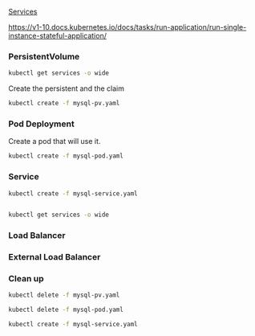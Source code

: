 [Services]()

https://v1-10.docs.kubernetes.io/docs/tasks/run-application/run-single-instance-stateful-application/

### PersistentVolume
```bash
kubectl get services -o wide
```

Create the persistent and the claim
```bash
kubectl create -f mysql-pv.yaml
```

### Pod Deployment
Create a pod that will use it.

```bash
kubectl create -f mysql-pod.yaml

```

### Service
```bash
kubectl create -f mysql-service.yaml
```

```bash

kubectl get services -o wide

```

### Load Balancer


### External Load Balancer

### Clean up

```bash
kubectl delete -f mysql-pv.yaml

kubectl delete -f mysql-pod.yaml

kubectl create -f mysql-service.yaml
```
